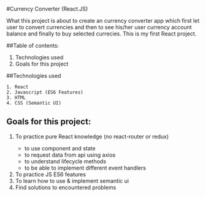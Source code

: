 #Currency Converter (React.JS)

What this project is about to create an currency converter app which first let user to convert currencies and then to see his/her user currency account balance and finally to buy selected currecies. This is my first React project.

##Table of contents:

  1. Technologies used
  2. Goals for this project


##Technologies used
  
    1. React
    2. Javascript (ES6 Features)
    3. HTML
    4. CSS (Semantic UI)
  

<h2>Goals for this project:</h2>
<ol>
    <li>To practice pure React knowledge (no react-router or redux)</li>
      <ul>
        <li>to use component and state</li>
        <li>to request data from api using axios</li>
        <li>to understand lifecycle methods</li>
        <li>to be able to implement different event handlers</li>
      </ul>
    <li>To practice JS ES6 features</li>
    <li>To learn how to use & implement semantic ui</li>
    <li>Find solutions to encountered problems</li>
  </ol>

